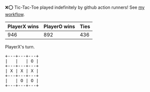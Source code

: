 :x::o: Tic-Tac-Toe played indefinitely by github action runners! See [my workflow](.github/workflows/play.yaml).

|PlayerX wins|PlayerO wins|Ties|
|-|-|-|
|946|892|436|

PlayerX's turn.

<pre>
+---+---+---+
|   |   | O |
+---+---+---+
| X | X | X |
+---+---+---+
|   | O | O |
+---+---+---+
</pre>